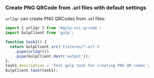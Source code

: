 ### Create PNG QRCode from .url files with default settings

`url2qr` can create PNG QRCodes from .url files:

```typescript file=./gulpfile.ts
import { url2qr } from '#gulp-uri-qrcode';
import GulpClient from 'gulp';

function task1() {
  return GulpClient.src('fixtures/*.url')
    .pipe(url2qr())
    .pipe(GulpClient.dest('output'));
};
task1.description = 'Test gulp task for creating PNG QR codes';
GulpClient.task(task1);

```
